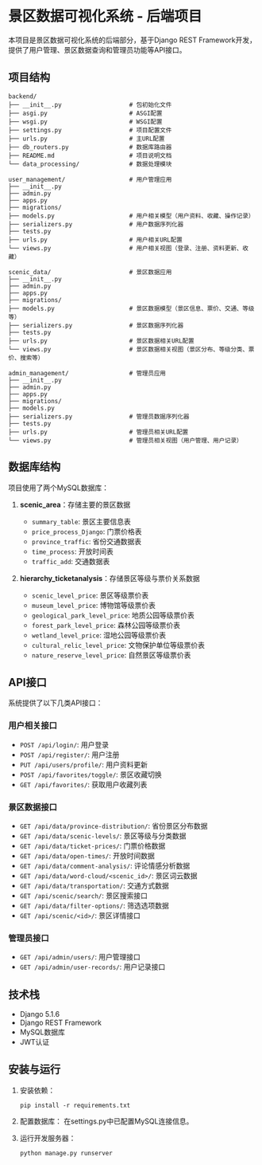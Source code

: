  # 景区数据可视化系统 - 后端项目

本项目是景区数据可视化系统的后端部分，基于Django REST Framework开发，提供了用户管理、景区数据查询和管理员功能等API接口。

## 项目结构

```
backend/
├── __init__.py                   # 包初始化文件
├── asgi.py                       # ASGI配置
├── wsgi.py                       # WSGI配置
├── settings.py                   # 项目配置文件
├── urls.py                       # 主URL配置
├── db_routers.py                 # 数据库路由器
├── README.md                     # 项目说明文档
└── data_processing/              # 数据处理模块
    
user_management/                  # 用户管理应用
├── __init__.py
├── admin.py
├── apps.py
├── migrations/
├── models.py                     # 用户相关模型（用户资料、收藏、操作记录）
├── serializers.py                # 用户数据序列化器
├── tests.py
├── urls.py                       # 用户相关URL配置
└── views.py                      # 用户相关视图（登录、注册、资料更新、收藏）

scenic_data/                      # 景区数据应用
├── __init__.py
├── admin.py
├── apps.py
├── migrations/
├── models.py                     # 景区数据模型（景区信息、票价、交通、等级等）
├── serializers.py                # 景区数据序列化器
├── tests.py
├── urls.py                       # 景区数据相关URL配置
└── views.py                      # 景区数据相关视图（景区分布、等级分类、票价、搜索等）

admin_management/                 # 管理员应用
├── __init__.py
├── admin.py
├── apps.py
├── migrations/
├── models.py
├── serializers.py                # 管理员数据序列化器
├── tests.py
├── urls.py                       # 管理员相关URL配置
└── views.py                      # 管理员相关视图（用户管理、用户记录）
```

## 数据库结构

项目使用了两个MySQL数据库：

1. **scenic_area**：存储主要的景区数据
   - `summary_table`: 景区主要信息表
   - `price_process_Django`: 门票价格表
   - `province_traffic`: 省份交通数据表
   - `time_process`: 开放时间表
   - `traffic_add`: 交通数据表

2. **hierarchy_ticketanalysis**：存储景区等级与票价关系数据
   - `scenic_level_price`: 景区等级票价表
   - `museum_level_price`: 博物馆等级票价表
   - `geological_park_level_price`: 地质公园等级票价表
   - `forest_park_level_price`: 森林公园等级票价表
   - `wetland_level_price`: 湿地公园等级票价表
   - `cultural_relic_level_price`: 文物保护单位等级票价表
   - `nature_reserve_level_price`: 自然景区等级票价表

## API接口

系统提供了以下几类API接口：

### 用户相关接口

- `POST /api/login/`: 用户登录
- `POST /api/register/`: 用户注册
- `PUT /api/users/profile/`: 用户资料更新
- `POST /api/favorites/toggle/`: 景区收藏切换
- `GET /api/favorites/`: 获取用户收藏列表

### 景区数据接口

- `GET /api/data/province-distribution/`: 省份景区分布数据
- `GET /api/data/scenic-levels/`: 景区等级与分类数据
- `GET /api/data/ticket-prices/`: 门票价格数据
- `GET /api/data/open-times/`: 开放时间数据
- `GET /api/data/comment-analysis/`: 评论情感分析数据
- `GET /api/data/word-cloud/<scenic_id>/`: 景区词云数据
- `GET /api/data/transportation/`: 交通方式数据
- `GET /api/scenic/search/`: 景区搜索接口
- `GET /api/data/filter-options/`: 筛选选项数据
- `GET /api/scenic/<id>/`: 景区详情接口

### 管理员接口

- `GET /api/admin/users/`: 用户管理接口
- `GET /api/admin/user-records/`: 用户记录接口

## 技术栈

- Django 5.1.6
- Django REST Framework
- MySQL数据库
- JWT认证

## 安装与运行

1. 安装依赖：
   ```
   pip install -r requirements.txt
   ```

2. 配置数据库：
   在settings.py中已配置MySQL连接信息。

3. 运行开发服务器：
   ```
   python manage.py runserver
   ```
